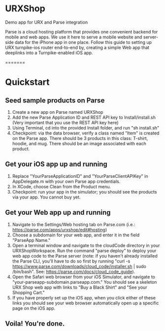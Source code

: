 URXShop
=======

Demo app for URX and Parse integration

Parse is a cloud hosting platform that provides one convenient backend for mobile and web apps. We use it here to serve a mobile website and server-side data for the iPhone app in one place. Follow this guide to setting up URX turnpike-ios router end-to-end by, creating a simple Web app that deeplinks into a Turnpike-enabled iOS app.

=======

# Quickstart

## Seed sample products on Parse

1. Create a new app on Parse named URXShop
2. Add the new Parse Application ID and REST API key to Install/install.sh (Very important that you use the REST API key here)
3. Using Terminal, cd into the provided Install folder, and run "sh install.sh"
4. Checkpoint: via the data browser, verify a class named "Item" is created on the Parse app. There should be 3 products in this class: T-shirt, hoodie, and mug. There should be an image associated with each product.

## Get your iOS app up and running

1. Replace "YourParseApplicationID" and "YourParseClientAPIKey" in AppDelegate.m with your own Parse app credentials.
2. In XCode, choose Clean from the Product menu.
3. Checkpoint: run your app in the simulator; you should see the products via your app. You cannot buy yet.

## Get your Web app up and running
1. Navigate to the Settings/Web hosting tab on Parse.com (i.e.: https://parse.com/apps/urxshop/edit#hosting)
2. Choose a subdomain for your web app, and enter it in the field "ParseApp Name."
3. Open a terminal window and navigate to the cloudCode directory in your URXShopWorkspace. Run the command "parse deploy" to deploy your web app code to the Parse server (note: if you haven't already installed the Parse CLI, you'll have to do so first by running "curl -s https://www.parse.com/downloads/cloud_code/installer.sh | sudo /bin/bash". See: https://parse.com/docs/cloud_code_guide).
4. Open the Safari web browser from your iOS Simulator, and navigate to "your-parseapp-subdomain.parseapp.com." You should see a skeleton URX Shop web app with links to "Buy a Black Shirt" and "See your Shopping Cart."
5. If you have properly set up the iOS app, when you click either of these links you should see your web browser automatically open up a specific page on the iOS app.

## Voila! You're done.
